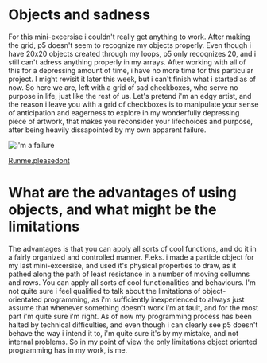 # Objects and sadness
For this mini-excersise i couldn't really get anything to work. After making the grid, p5 doesn't seem to recognize my objects properly. Even though i have 20x20 objects created through my loops, p5 only recoqnizes 20, and i still can't adress anything properly in my arrays.
After working with all of this for a depressing amount of time, i have no more time for this particular project. I might revisit it later this week, but i can't finish what i started as of now. So here we are, left with a grid of sad checkboxes, who serve no purpose in life, just like the rest of us. Let's pretend i'm an edgy artist, and the reason i leave you with a grid of checkboxes is to manipulate your sense of anticipation and eagerness to explore in my wonderfully depressing piece of artwork, that makes you reconsider your lifechoices and purpose, after being heavily dissapointed by my own apparent failure.

![i'm a failure](https://cdn.rawgit.com/GustneGustav/Rasmus-er-sej-og-flot/6e5c2d8e/Mini-ex7%20-%20Objects/tristhed.PNG)

[Runme.pleasedont](https://cdn.rawgit.com/GustneGustav/Rasmus-er-sej-og-flot/ec64b17c/Mini-ex7%20-%20Objects/index.html)
# What are the advantages of using objects, and what might be the limitations
The advantages is that you can apply all sorts of cool functions, and do it in a fairly organized and controlled manner. F.eks. i made a particle object for my last mini-excersise, and used it's physical properties to draw, as it pathed along the path of least resistance in a number of moving collumns and rows. You can apply all sorts of cool functionalities and behaviours.
I'm not quite sure i feel qualified to talk about the limitations of object-orientated programming, as i'm sufficiently inexperienced to always just assume that whenever something doesn't work i'm at fault, and for the most part i'm quite sure i'm right. As of now my programming process has been halted by technical difficulties, and even though i can clearly see p5 doesn't behave the way i intend it to, i'm quite sure it's by my mistake, and not internal problems. So in my point of view the only limitations object oriented programming has in my work, is me.
